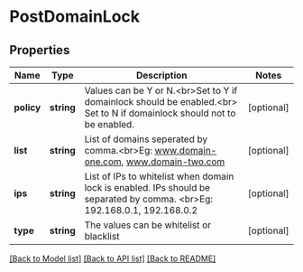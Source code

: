 # PostDomainLock

## Properties
Name | Type | Description | Notes
------------ | ------------- | ------------- | -------------
**policy** | **string** | Values can be Y or N.&lt;br&gt;Set to Y if domainlock should be enabled.&lt;br&gt; Set to N if domainlock should not to be enabled. | [optional] 
**list** | **string** | List of domains seperated by comma.&lt;br&gt;Eg: www.domain-one.com, www.domain-two.com | [optional] 
**ips** | **string** | List of IPs to whitelist when domain lock is enabled. IPs should be separated by comma. &lt;br&gt;Eg: 192.168.0.1, 192.168.0.2 | [optional] 
**type** | **string** | The values can be whitelist or blacklist | [optional] 

[[Back to Model list]](../README.md#documentation-for-models) [[Back to API list]](../README.md#documentation-for-api-endpoints) [[Back to README]](../README.md)

